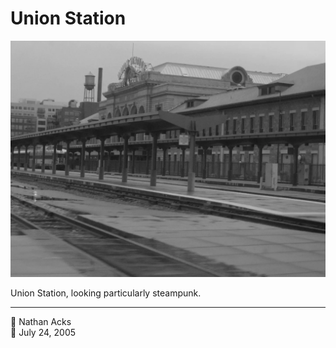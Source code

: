 # Union Station

![A black-and-white image of the train tracks behind Union Station, taken slightly after a rain storm](assets/b33ef71c84f7dce5cb24712fb22e6251.webp)

Union Station, looking particularly steampunk.

- - - -

👤 Nathan Acks  
📅 July 24, 2005
